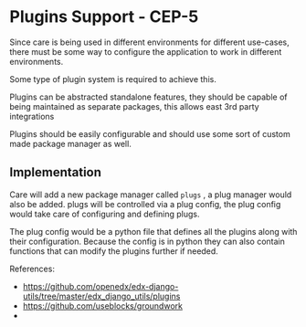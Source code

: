# Plugins Support - CEP-5

Since care is being used in different environments for different use-cases, there must be some way to configure the application to work
in different environments.

Some type of plugin system is required to achieve this.

Plugins can be abstracted standalone features, they should be capable of being maintained as separate packages, this allows east 3rd party integrations

Plugins should be easily configurable and should use some sort of custom made package manager as well.

## Implementation

Care will add a new package manager called `plugs` , a plug manager would also be added.
plugs will be controlled via a plug config, the plug config would take care of configuring and defining plugs.

The plug config would be a python file that defines all the plugins along with their configuration.
Because the config is in python they can also contain functions that can modify the plugins further if needed. 



References: 
- https://github.com/openedx/edx-django-utils/tree/master/edx_django_utils/plugins
- https://github.com/useblocks/groundwork
- 
